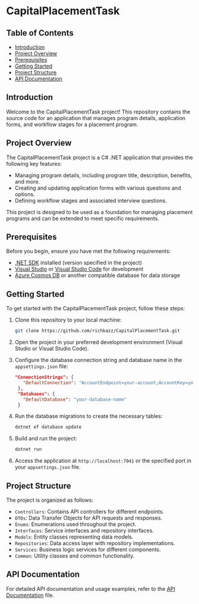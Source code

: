 # CapitalPlacementTask

## Table of Contents

- [Introduction](#introduction)
- [Project Overview](#project-overview)
- [Prerequisites](#prerequisites)
- [Getting Started](#getting-started)
- [Project Structure](#project-structure)
- [API Documentation](#api-documentation)

## Introduction

Welcome to the CapitalPlacementTask project! This repository contains the source code for an application that manages program details, application forms, and workflow stages for a placement program.

## Project Overview

The CapitalPlacementTask project is a C# .NET application that provides the following key features:

- Managing program details, including program title, description, benefits, and more.
- Creating and updating application forms with various questions and options.
- Defining workflow stages and associated interview questions.

This project is designed to be used as a foundation for managing placement programs and can be extended to meet specific requirements.

## Prerequisites

Before you begin, ensure you have met the following requirements:

- [.NET SDK](https://dotnet.microsoft.com/download/dotnet) installed (version specified in the project)
- [Visual Studio](https://visualstudio.microsoft.com/) or [Visual Studio Code](https://code.visualstudio.com/) for development
- [Azure Cosmos DB](https://learn.microsoft.com/en-us/azure/cosmos-db/emulator) or another compatible database for data storage

## Getting Started

To get started with the CapitalPlacementTask project, follow these steps:

1. Clone this repository to your local machine:

   ```bash
   git clone https://github.com/richkazz/CapitalPlacementTask.git
   ```

2. Open the project in your preferred development environment (Visual Studio or Visual Studio Code).

3. Configure the database connection string and database name in the `appsettings.json` file:

   ```json
   "ConnectionStrings": {
      "DefaultConnection": "AccountEndpoint=your-account;AccountKey=your-key"
    },
    "Databases": {
      "DefaultDatabase": "your-database-name"
    }
   ```

4. Run the database migrations to create the necessary tables:

   ```bash
   dotnet ef database update
   ```

5. Build and run the project:

   ```bash
   dotnet run
   ```

6. Access the application at `http://localhost:7041` or the specified port in your `appsettings.json` file.

## Project Structure

The project is organized as follows:

- `Controllers`: Contains API controllers for different endpoints.
- `DTOs`: Data Transfer Objects for API requests and responses.
- `Enums`: Enumerations used throughout the project.
- `Interfaces`: Service interfaces and repository interfaces.
- `Models`: Entity classes representing data models.
- `Repositories`: Data access layer with repository implementations.
- `Services`: Business logic services for different components.
- `Common`: Utility classes and common functionality.

## API Documentation

For detailed API documentation and usage examples, refer to the [API Documentation](DOCUMENTATION.md) file.
```
